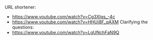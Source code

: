 URL shortener: 
- https://www.youtube.com/watch?v=Cg3XIqs_-4c
- https://www.youtube.com/watch?v=HHUi8F_qAXM
Clarifying the questions:
- https://www.youtube.com/watch?v=LgUNchFaN9Q